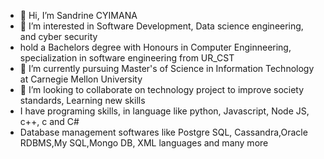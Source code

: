 - 👋 Hi, I’m Sandrine CYIMANA
- 👀 I’m interested in Software Development, Data science engineering, and cyber security
- hold a Bachelors degree with Honours in Computer Enginneering, specialization in software engineering from UR_CST
- 🌱 I’m currently pursuing Master's of Science in Information Technology at Carnegie Mellon University
- 💞️ I’m looking to collaborate on technology project to improve society standards, Learning new skills 
- I have programing skills, in language like python, Javascript, Node JS, c++, c and C#
- Database management softwares like Postgre SQL, Cassandra,Oracle RDBMS,My SQL,Mongo DB, XML languages and many more 



<!---
Akesandra/Akesandra is a ✨ special ✨ repository because its `README.md` (this file) appears on your GitHub profile.
You can click the Preview link to take a look at your changes.
--->
